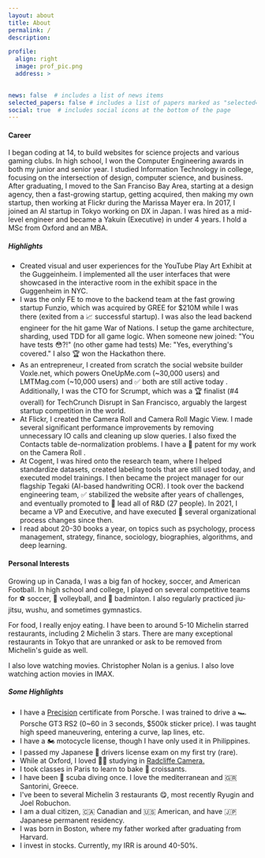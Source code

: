 ```yaml
---
layout: about
title: About
permalink: /
description: 

profile:
  align: right
  image: prof_pic.png
  address: >
   

news: false  # includes a list of news items
selected_papers: false # includes a list of papers marked as "selected={true}"
social: true  # includes social icons at the bottom of the page
---
```


<h4>Career</h4>

I began coding at 14, to build websites for science projects and various gaming clubs. In high school, I won the Computer Engineering awards in both my junior and senior year. I studied Information Technology in college, focusing on the intersection of design, computer science, and business. After graduating, I moved to the San Franciso Bay Area, starting at a design agency, then a fast-growing startup, getting acquired, then making my own startup, then working at Flickr during the Marissa Mayer era. In 2017, I joined an AI startup in Tokyo working on DX in Japan. I was hired as a mid-level engineer and became a Yakuin (Executive) in under 4 years. I hold a MSc from Oxford and an MBA.

<h5>Highlights</h5>
<ul>
<li>Created visual and user experiences for the YouTube Play Art Exhibit at the Guggeinheim. I implemented all the user interfaces that were showcased in the interactive room in the exhibit space in the Guggenheim in NYC. </li>
<li>I was the only FE to move to the backend team at the fast growing startup Funzio, which was acquired by GREE for $210M while I was there (exited from a 📈 successful startup). I was also the lead backend engineer for the hit game War of Nations. I setup the game architecture, sharding, used TDD for all game logic. When someone new joined: "You have tests 😳?!" (no other game had tests) Me: "Yes, everything's covered."  I also 🏆 won the Hackathon there.</li>
<li>As an entrepreneur, I created from scratch the social website builder Voxle.net, which powers OneUpMe.com (~30,000 users) and LMTMag.com (~10,000 users) and ✅ both are still active today . Additionally, I was the CTO for Scrumpt, which was a 🏆 finalist (#4 overall) for TechCrunch Disrupt in San Francisco, arguably the largest startup competition in the world.</li>
<li>At Flickr, I created the Camera Roll and Camera Roll Magic View. I made several significant performance improvements by removing unnecessary IO calls and cleaning up slow queries. I also fixed the Contacts table de-normalization problems. I have a 📝 patent for my work on the Camera Roll .</li>
<li>At Cogent, I was hired onto the research team, where I helped standardize datasets, created labeling tools that are still used today, and executed model trainings. I then became the project manager for our flagship Tegaki (AI-based handwriting OCR). I took over the backend engineering team, ✅ stabilized the website after years of challenges, and eventually promoted to 💪 lead all of R&D (27 people). In 2021, I became a VP and Executive, and have executed 🏢 several organizational process changes since then.</li>
<li>I read about 20-30 books a year, on topics such as psychology, process management, strategy, finance, sociology, biographies, algorithms, and deep learning.</li>
</ul>

<h4>Personal Interests</h4>

Growing up in Canada, I was a big fan of hockey, soccer, and American Football. In high school and college, I played on several competitive teams for ⚽ soccer, 🏐 volleyball, and 🏸 badminton. I also regularly practiced jiu-jitsu, wushu, and sometimes gymnastics.

For food, I really enjoy eating. I have been to around 5-10 Michelin starred restaurants, including 2 Michelin 3 stars. There are many exceptional restaurants in Tokyo that are unranked or ask to be removed from Michelin's guide as well.

I also love watching movies. Christopher Nolan is a genius. I also love watching action movies in IMAX.

<h5>Some Highlights</h5>

<ul>
<li>I have a <a href="https://experience.porsche.com/en/track/events-and-services/training-levels-onroad/precision">Precision</a> certificate from Porsche. I was trained to drive a 🏎️ Porsche GT3 RS2 (0~60 in 3 seconds, $500k sticker price). I was taught high speed maneuvering, entering a curve, lap lines, etc.</li>
<li>I have a 🏍️ motocycle license, though I have only used it in Philippines.</li>
<li>I passed my Japanese 🚗 drivers license exam on my first try (rare).</li>
<li>While at Oxford, I loved 🧑‍🎓 studying in <a href="https://en.wikipedia.org/wiki/Radcliffe_Camera">Radcliffe Camera.</a></li>
<li>I took classes in Paris to learn to bake 🥐 croissants.</li>
<li>I have been 🤿 scuba diving once. I love the mediterranean and 🇬🇷 Santorini, Greece.</li>
<li>I've been to several Michelin 3 restaurants 😋, most recently Ryugin and Joel Robuchon.</li>
<li>I am a dual citizen, 🇨🇦 Canadian and 🇺🇸 American, and have 🇯🇵 Japanese permanent residency.</li>
<li>I was born in Boston, where my father worked after graduating from Harvard.</li>
<li>I invest in stocks. Currently, my IRR is around 40-50%.</li>
</ul>

